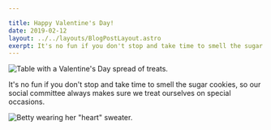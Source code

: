 ```yaml
---

title: Happy Valentine's Day!
date: 2019-02-12
layout: ../../layouts/BlogPostLayout.astro
exerpt: It's no fun if you don't stop and take time to smell the sugar cookies
---
```

![Table with a Valentine's Day spread of treats.](/images/20190212_184944.jpg)

It's no fun if you don't stop and take time to smell the sugar cookies, so our social committee always makes sure we treat ourselves on special occasions.

![Betty wearing her "heart" sweater.](/images/20190212_204252.jpg)
